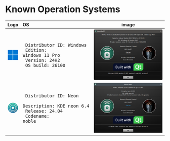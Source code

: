 # Known Operation Systems

 Logo  | OS | image
:------------: | :------------ | :------:
![Windows 11](./OS/windows/icon.png) |<pre>    Distributor ID: Windows<br>    Edition:     Windows 11 Pro<br>    Version:	    24H2<br>    OS build:   26100</pre>  | ![Windows 11](./OS/windows/about.png)
![KDE Neon](./OS/linux/icon.png) |<pre>    Distributor ID: Neon<br>    Description:    KDE neon 6.4<br>    Release:        24.04 <br>    Codename:       noble</pre>  | ![Linux](./OS/linux/about.png)


